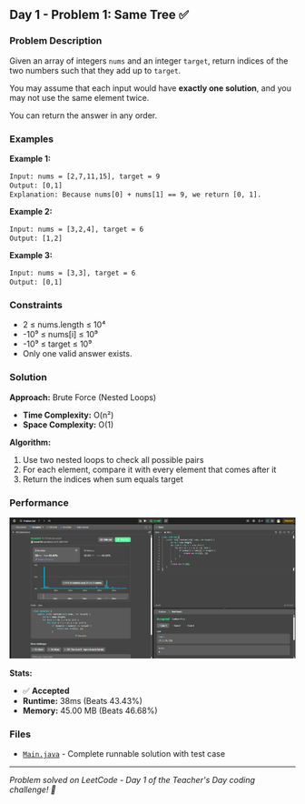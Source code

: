 ## Day 1 - Problem 1: Same Tree ✅

### Problem Description
Given an array of integers `nums` and an integer `target`, return indices of the two numbers such that they add up to `target`.

You may assume that each input would have **exactly one solution**, and you may not use the same element twice.

You can return the answer in any order.

### Examples

**Example 1:**
```
Input: nums = [2,7,11,15], target = 9
Output: [0,1]
Explanation: Because nums[0] + nums[1] == 9, we return [0, 1].
```

**Example 2:**
```
Input: nums = [3,2,4], target = 6
Output: [1,2]
```

**Example 3:**
```
Input: nums = [3,3], target = 6
Output: [0,1]
```

### Constraints
- 2 ≤ nums.length ≤ 10⁴
- -10⁹ ≤ nums[i] ≤ 10⁹
- -10⁹ ≤ target ≤ 10⁹
- Only one valid answer exists.

### Solution

**Approach:** Brute Force (Nested Loops)
- **Time Complexity:** O(n²)
- **Space Complexity:** O(1)

**Algorithm:**
1. Use two nested loops to check all possible pairs
2. For each element, compare it with every element that comes after it
3. Return the indices when sum equals target

### Performance
![LeetCode Submission Result](https://github.com/syntherat/teachers-day-vitb/blob/main/Day1/Problem%201/img.png)

**Stats:**
- ✅ **Accepted**
- **Runtime:** 38ms (Beats 43.43%)
- **Memory:** 45.00 MB (Beats 46.68%)

### Files
- [`Main.java`](Main.java) - Complete runnable solution with test case

---
*Problem solved on LeetCode - Day 1 of the Teacher's Day coding challenge! 🚀*